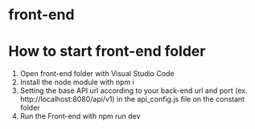 # front-end

# How to start front-end folder
1. Open front-end folder with Visual Studio Code
2. Install the node module with npm i
3. Setting the base API url according to your back-end url and port (ex. http://localhost:8080/api/v1) in the api_config.js file on the constant folder
4. Run the Front-end with npm run dev
